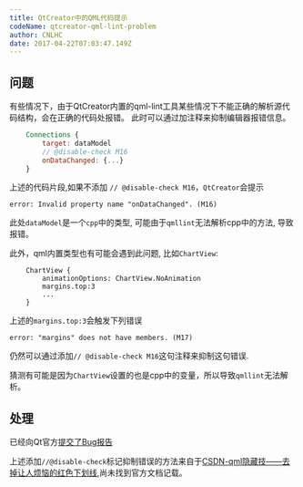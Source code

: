 ```yaml
---
title: QtCreator中的QML代码提示
codeName: qtcreator-qml-lint-problem
author: CNLHC
date: 2017-04-22T07:03:47.149Z
---
```


## 问题

有些情况下，由于QtCreator内置的qml-lint工具某些情况下不能正确的解析源代码结构，会在正确的代码处报错。 此时可以通过加注释来抑制编辑器报错信息。

```qml
    Connections {
        target: dataModel
        // @disable-check M16
        onDataChanged: {...}
    }
```

上述的代码片段,如果不添加 `// @disable-check M16`，`QtCreator`会提示

    error: Invalid property name "onDataChanged". (M16)

此处`dataModel`是一个`cpp`中的类型, 可能由于`qmllint`无法解析cpp中的方法, 导致报错。

此外，qml内置类型也有可能会遇到此问题, 比如`ChartView`:

        ChartView {
            animationOptions: ChartView.NoAnimation
            margins.top:3
            ...
        }

上述的`margins.top:3`会触发下列错误

    error: "margins" does not have members. (M17)

仍然可以通过添加`// @disable-check M16`这句注释来抑制这句错误.

猜测有可能是因为`ChartView`设置的也是cpp中的变量，所以导致`qmllint`无法解析。

## 处理

已经向Qt官方[提交了Bug报告](https://bugreports.qt.io/browse/QTCREATORBUG-20645)

上述添加`//@disable-check`标记抑制错误的方法来自于[CSDN-qml隐藏技——去掉让人烦恼的红色下划线](https://blog.csdn.net/qyvlik/article/details/46823115),尚未找到官方文档记载。

